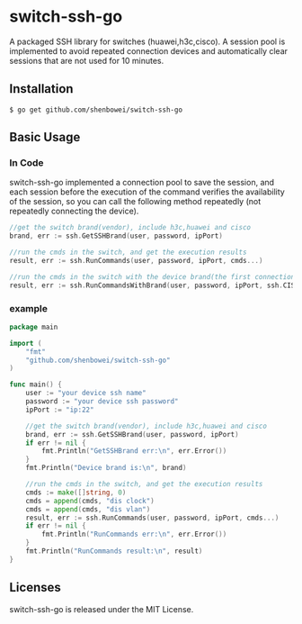 # switch-ssh-go
A packaged SSH library for switches (huawei,h3c,cisco).
A session pool is implemented to avoid repeated connection devices 
and automatically clear sessions that are not used for 10 minutes.

## Installation

```text
$ go get github.com/shenbowei/switch-ssh-go
```

## Basic Usage

### In Code

switch-ssh-go implemented a connection pool to save the session, 
and each session before the execution of the command verifies the availability of the session, 
so you can call the following method repeatedly (not repeatedly connecting the device).


```go
//get the switch brand(vendor), include h3c,huawei and cisco
brand, err := ssh.GetSSHBrand(user, password, ipPort)

//run the cmds in the switch, and get the execution results
result, err := ssh.RunCommands(user, password, ipPort, cmds...)

//run the cmds in the switch with the device brand(the first connection will be faster), and get the execution results
result, err := ssh.RunCommandsWithBrand(user, password, ipPort, ssh.CISCO, cmds...)
```

### example

```go
package main

import (
    "fmt"
    "github.com/shenbowei/switch-ssh-go"
)

func main() {
    user := "your device ssh name"
    password := "your device ssh password"
    ipPort := "ip:22"

    //get the switch brand(vendor), include h3c,huawei and cisco
    brand, err := ssh.GetSSHBrand(user, password, ipPort)
    if err != nil {
        fmt.Println("GetSSHBrand err:\n", err.Error())
    }
    fmt.Println("Device brand is:\n", brand)

    //run the cmds in the switch, and get the execution results
    cmds := make([]string, 0)
    cmds = append(cmds, "dis clock")
    cmds = append(cmds, "dis vlan")
    result, err := ssh.RunCommands(user, password, ipPort, cmds...)
    if err != nil {
        fmt.Println("RunCommands err:\n", err.Error())
    }
    fmt.Println("RunCommands result:\n", result)
}

```

## Licenses

switch-ssh-go is released under the MIT License. 